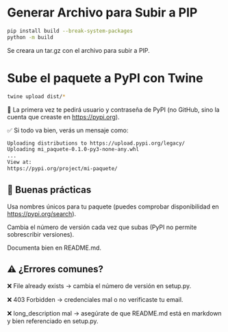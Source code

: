 # Generar Archivo para Subir a PIP

```bash
pip install build --break-system-packages
python -m build
```

Se creara un tar.gz con el archivo para subir a PIP.

# Sube el paquete a PyPI con Twine

```bash
twine upload dist/*
```

🔐 La primera vez te pedirá usuario y contraseña de PyPI (no GitHub, sino la cuenta que creaste en https://pypi.org).

✅ Si todo va bien, verás un mensaje como:

```bash
Uploading distributions to https://upload.pypi.org/legacy/
Uploading mi_paquete-0.1.0-py3-none-any.whl
...
View at:
https://pypi.org/project/mi-paquete/
```


## 🧼 Buenas prácticas
Usa nombres únicos para tu paquete (puedes comprobar disponibilidad en https://pypi.org/search).

Cambia el número de versión cada vez que subas (PyPI no permite sobrescribir versiones).

Documenta bien en README.md.


## ⚠️ ¿Errores comunes?
❌ File already exists → cambia el número de versión en setup.py.

❌ 403 Forbidden → credenciales mal o no verificaste tu email.

❌ long_description mal → asegúrate de que README.md está en markdown y bien referenciado en setup.py.
